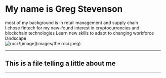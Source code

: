 # My name is Greg Stevenson <br/>
most of my background is in retail management and supply chain </br>
I chose fintech for my new-found interest in cryptocurrencies and blockchain technologies
Learn new skills to adapt to changing workforce landscape <br/>
![roci](https://encrypted-tbn0.gstatic.com/images?q=tbn:ANd9GcTmjtsL3fWdZCUH1dL4lidEC95H-EcJcmblzA&usqp=CAU)
![image](images/the roci.jpeg)
___
##  This is a file telling a little about me<br/>
___
### 

